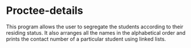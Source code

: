 # Proctee-details
This program allows the user to segregate the students according to their residing status. It also arranges all the names in the alphabetical order and prints the contact number of a particular student using linked lists.

